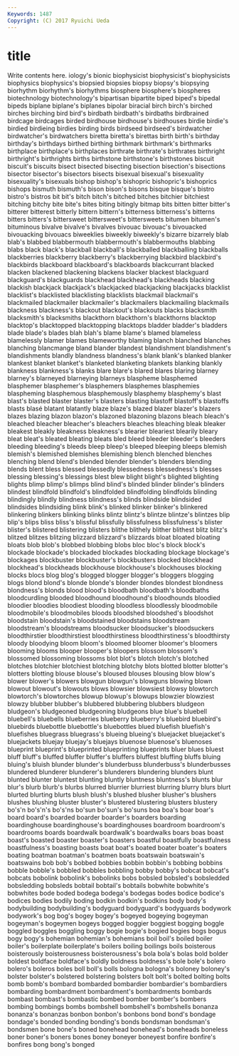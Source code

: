 ```yaml
---
Keywords: 1487 
Copyright: (C) 2017 Ryuichi Ueda
---
```


# title

Write contents here.
iology's bionic biophysicist biophysicist's biophysicists
biophysics biophysics's biopsied biopsies biopsy biopsy's biopsying biorhythm biorhythm's biorhythms
biosphere biosphere's biospheres biotechnology biotechnology's bipartisan bipartite biped biped's bipedal
bipeds biplane biplane's biplanes bipolar biracial birch birch's birched birches
birching bird bird's birdbath birdbath's birdbaths birdbrained birdcage birdcages birded
birdhouse birdhouse's birdhouses birdie birdie's birdied birdieing birdies birding birds
birdseed birdseed's birdwatcher birdwatcher's birdwatchers biretta biretta's birettas birth birth's
birthday birthday's birthdays birthed birthing birthmark birthmark's birthmarks birthplace birthplace's
birthplaces birthrate birthrate's birthrates birthright birthright's birthrights births birthstone birthstone's
birthstones biscuit biscuit's biscuits bisect bisected bisecting bisection bisection's bisections
bisector bisector's bisectors bisects bisexual bisexual's bisexuality bisexuality's bisexuals bishop
bishop's bishopric bishopric's bishoprics bishops bismuth bismuth's bison bison's bisons
bisque bisque's bistro bistro's bistros bit bit's bitch bitch's bitched
bitches bitchier bitchiest bitching bitchy bite bite's bites biting bitingly
bitmap bits bitten bitter bitter's bitterer bitterest bitterly bittern bittern's
bitterness bitterness's bitterns bitters bitters's bittersweet bittersweet's bittersweets bitumen bitumen's
bituminous bivalve bivalve's bivalves bivouac bivouac's bivouacked bivouacking bivouacs biweeklies
biweekly biweekly's bizarre bizarrely blab blab's blabbed blabbermouth blabbermouth's blabbermouths
blabbing blabs black black's blackball blackball's blackballed blackballing blackballs blackberries
blackberry blackberry's blackberrying blackbird blackbird's blackbirds blackboard blackboard's blackboards blackcurrant
blacked blacken blackened blackening blackens blacker blackest blackguard blackguard's blackguards
blackhead blackhead's blackheads blacking blackish blackjack blackjack's blackjacked blackjacking blackjacks
blacklist blacklist's blacklisted blacklisting blacklists blackmail blackmail's blackmailed blackmailer blackmailer's
blackmailers blackmailing blackmails blackness blackness's blackout blackout's blackouts blacks blacksmith
blacksmith's blacksmiths blackthorn blackthorn's blackthorns blacktop blacktop's blacktopped blacktopping blacktops
bladder bladder's bladders blade blade's blades blah blah's blame blame's
blamed blameless blamelessly blamer blames blameworthy blaming blanch blanched blanches
blanching blancmange bland blander blandest blandishment blandishment's blandishments blandly blandness
blandness's blank blank's blanked blanker blankest blanket blanket's blanketed blanketing
blankets blanking blankly blankness blankness's blanks blare blare's blared blares
blaring blarney blarney's blarneyed blarneying blarneys blaspheme blasphemed blasphemer blasphemer's
blasphemers blasphemes blasphemies blaspheming blasphemous blasphemously blasphemy blasphemy's blast blast's
blasted blaster blaster's blasters blasting blastoff blastoff's blastoffs blasts blasé
blatant blatantly blaze blaze's blazed blazer blazer's blazers blazes blazing
blazon blazon's blazoned blazoning blazons bleach bleach's bleached bleacher bleacher's
bleachers bleaches bleaching bleak bleaker bleakest bleakly bleakness bleakness's blearier
bleariest blearily bleary bleat bleat's bleated bleating bleats bled bleed
bleeder bleeder's bleeders bleeding bleeding's bleeds bleep bleep's bleeped bleeping
bleeps blemish blemish's blemished blemishes blemishing blench blenched blenches blenching
blend blend's blended blender blender's blenders blending blends blent bless
blessed blessedly blessedness blessedness's blesses blessing blessing's blessings blest blew
blight blight's blighted blighting blights blimp blimp's blimps blind blind's
blinded blinder blinder's blinders blindest blindfold blindfold's blindfolded blindfolding blindfolds
blinding blindingly blindly blindness blindness's blinds blindside blindsided blindsides blindsiding
blink blink's blinked blinker blinker's blinkered blinkering blinkers blinking blinks
blintz blintz's blintze blintze's blintzes blip blip's blips bliss bliss's
blissful blissfully blissfulness blissfulness's blister blister's blistered blistering blisters blithe
blithely blither blithest blitz blitz's blitzed blitzes blitzing blizzard blizzard's
blizzards bloat bloated bloating bloats blob blob's blobbed blobbing blobs
bloc bloc's block block's blockade blockade's blockaded blockades blockading blockage
blockage's blockages blockbuster blockbuster's blockbusters blocked blockhead blockhead's blockheads blockhouse
blockhouse's blockhouses blocking blocks blocs blog blog's blogged blogger blogger's
bloggers blogging blogs blond blond's blonde blonde's blonder blondes blondest
blondness blondness's blonds blood blood's bloodbath bloodbath's bloodbaths bloodcurdling blooded
bloodhound bloodhound's bloodhounds bloodied bloodier bloodies bloodiest blooding bloodless bloodlessly
bloodmobile bloodmobile's bloodmobiles bloods bloodshed bloodshed's bloodshot bloodstain bloodstain's bloodstained
bloodstains bloodstream bloodstream's bloodstreams bloodsucker bloodsucker's bloodsuckers bloodthirstier bloodthirstiest bloodthirstiness
bloodthirstiness's bloodthirsty bloody bloodying bloom bloom's bloomed bloomer bloomer's bloomers
blooming blooms blooper blooper's bloopers blossom blossom's blossomed blossoming blossoms
blot blot's blotch blotch's blotched blotches blotchier blotchiest blotching blotchy
blots blotted blotter blotter's blotters blotting blouse blouse's bloused blouses
blousing blow blow's blower blower's blowers blowgun blowgun's blowguns blowing
blown blowout blowout's blowouts blows blowsier blowsiest blowsy blowtorch blowtorch's
blowtorches blowup blowup's blowups blowzier blowziest blowzy blubber blubber's blubbered
blubbering blubbers bludgeon bludgeon's bludgeoned bludgeoning bludgeons blue blue's bluebell
bluebell's bluebells blueberries blueberry blueberry's bluebird bluebird's bluebirds bluebottle bluebottle's
bluebottles blued bluefish bluefish's bluefishes bluegrass bluegrass's blueing blueing's bluejacket
bluejacket's bluejackets bluejay bluejay's bluejays bluenose bluenose's bluenoses blueprint blueprint's
blueprinted blueprinting blueprints bluer blues bluest bluff bluff's bluffed bluffer
bluffer's bluffers bluffest bluffing bluffs bluing bluing's bluish blunder blunder's
blunderbuss blunderbuss's blunderbusses blundered blunderer blunderer's blunderers blundering blunders blunt
blunted blunter bluntest blunting bluntly bluntness bluntness's blunts blur blur's
blurb blurb's blurbs blurred blurrier blurriest blurring blurry blurs blurt
blurted blurting blurts blush blush's blushed blusher blusher's blushers blushes
blushing bluster bluster's blustered blustering blusters blustery bo's'n bo's'n's bo's'ns
bo'sun bo'sun's bo'suns boa boa's boar boar's board board's boarded
boarder boarder's boarders boarding boardinghouse boardinghouse's boardinghouses boardroom boardroom's boardrooms
boards boardwalk boardwalk's boardwalks boars boas boast boast's boasted boaster
boaster's boasters boastful boastfully boastfulness boastfulness's boasting boasts boat boat's
boated boater boater's boaters boating boatman boatman's boatmen boats boatswain
boatswain's boatswains bob bob's bobbed bobbies bobbin bobbin's bobbing bobbins
bobble bobble's bobbled bobbles bobbling bobby bobby's bobcat bobcat's bobcats
bobolink bobolink's bobolinks bobs bobsled bobsled's bobsledded bobsledding bobsleds bobtail
bobtail's bobtails bobwhite bobwhite's bobwhites bode boded bodega bodega's bodegas
bodes bodice bodice's bodices bodies bodily boding bodkin bodkin's bodkins
body body's bodybuilding bodybuilding's bodyguard bodyguard's bodyguards bodywork bodywork's bog
bog's bogey bogey's bogeyed bogeying bogeyman bogeyman's bogeymen bogeys bogged
boggier boggiest bogging boggle boggled boggles boggling boggy bogie bogie's
bogied bogies bogs bogus bogy bogy's bohemian bohemian's bohemians boil
boil's boiled boiler boiler's boilerplate boilerplate's boilers boiling boilings boils
boisterous boisterously boisterousness boisterousness's bola bola's bolas bold bolder boldest
boldface boldface's boldly boldness boldness's bole bole's bolero bolero's boleros
boles boll boll's bolls bologna bologna's boloney boloney's bolster bolster's
bolstered bolstering bolsters bolt bolt's bolted bolting bolts bomb bomb's
bombard bombarded bombardier bombardier's bombardiers bombarding bombardment bombardment's bombardments bombards
bombast bombast's bombastic bombed bomber bomber's bombers bombing bombings bombs
bombshell bombshell's bombshells bonanza bonanza's bonanzas bonbon bonbon's bonbons bond
bond's bondage bondage's bonded bonding bonding's bonds bondsman bondsman's bondsmen
bone bone's boned bonehead bonehead's boneheads boneless boner boner's boners
bones boney boneyer boneyest bonfire bonfire's bonfires bong bong's bonged
